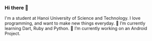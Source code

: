 ### Hi there 👋

<!--
**SeedUnderEarth/SeedUnderEarth** is a ✨ _special_ ✨ repository because its `README.md` (this file) appears on your GitHub profile.

Here are some ideas to get you started:

- 🔭 I’m currently working on ...
- 🌱 I’m currently learning ...
- 👯 I’m looking to collaborate on ...
- 🤔 I’m looking for help with ...
- 💬 Ask me about ...
- 📫 How to reach me: ...
- 😄 Pronouns: ...
- ⚡ Fun fact: ...
-->
I'm a student at Hanoi University of Science and Technology. I love programming, and want to make new things everyday.
🌱 I’m currently learning Dart, Ruby and Python.
🔭 I’m currently working on an Android Project.
